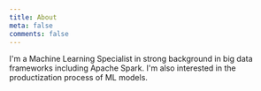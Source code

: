 ```yaml
---
title: About
meta: false
comments: false
---
```


I'm a Machine Learning Specialist in strong background in big data frameworks including Apache Spark. I'm also interested in the productization process of ML models.
